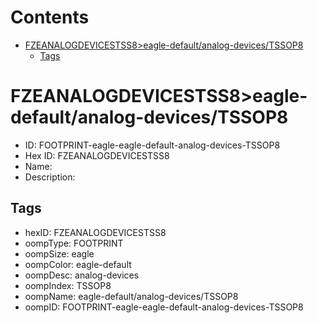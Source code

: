 



Contents
========

* [FZEANALOGDEVICESTSS8>eagle-default/analog-devices/TSSOP8](#fzeanalogdevicestss8eagle-defaultanalog-devicestssop8)
	* [Tags](#tags)

# FZEANALOGDEVICESTSS8>eagle-default/analog-devices/TSSOP8

- ID: FOOTPRINT-eagle-eagle-default-analog-devices-TSSOP8
- Hex ID: FZEANALOGDEVICESTSS8
- Name: 
- Description: 

## Tags

- hexID: FZEANALOGDEVICESTSS8
- oompType: FOOTPRINT
- oompSize: eagle
- oompColor: eagle-default
- oompDesc: analog-devices
- oompIndex: TSSOP8
- oompName: eagle-default/analog-devices/TSSOP8
- oompID: FOOTPRINT-eagle-eagle-default-analog-devices-TSSOP8
